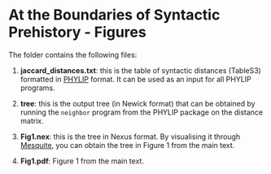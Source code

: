 # At the Boundaries of Syntactic Prehistory - Figures

The folder contains the following files:

1. **jaccard_distances.txt**: this is the table of syntactic distances (TableS3) formatted in [PHYLIP](https://evolution.genetics.washington.edu/phylip.html) format. It can be used as an input for all PHYLIP programs.

2. **tree**: this is the output tree (in Newick format) that can be obtained by running the ```neighbor``` program from the PHYLIP package on the distance matrix.

3. **Fig1.nex**: this is the tree in Nexus format. By visualising it through [Mesquite](https://www.mesquiteproject.org), you can obtain the tree in Figure 1 from the main text.

4. **Fig1.pdf**: Figure 1 from the main text.
